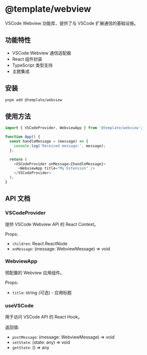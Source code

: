 # @template/webview

VSCode Webview 功能库，提供了与 VSCode 扩展通信的基础设施。

## 功能特性

- VSCode Webview 通信适配器
- React 组件封装
- TypeScript 类型支持
- 主题集成

## 安装

```bash
pnpm add @template/webview
```

## 使用方法

```typescript
import { VSCodeProvider, WebviewApp } from '@template/webview';

function App() {
  const handleMessage = (message) => {
    console.log('Received message:', message);
  };

  return (
    <VSCodeProvider onMessage={handleMessage}>
      <WebviewApp title="My Extension" />
    </VSCodeProvider>
  );
}
```

## API 文档

### VSCodeProvider

提供 VSCode Webview API 的 React Context。

Props:
- `children`: React.ReactNode
- `onMessage`: (message: WebviewMessage) => void

### WebviewApp

预配置的 Webview 应用组件。

Props:
- `title`: string (可选) - 应用标题

### useVSCode

用于访问 VSCode API 的 React Hook。

返回值:
- `postMessage`: (message: WebviewMessage) => void
- `setState`: (state: any) => void
- `getState`: () => any
